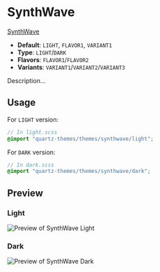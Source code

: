 # SynthWave

[SynthWave](#)

- **Default**: `LIGHT`, `FLAVOR1`, `VARIANT1`
- **Type**: `LIGHT`/`DARK`
- **Flavors**: `FLAVOR1`/`FLAVOR2`
- **Variants**: `VARIANT1`/`VARIANT2`/`VARIANT3`

Description...

## Usage

For `LIGHT` version:

```scss
// In light.scss
@import "quartz-themes/themes/synthwave/light";
```

For `DARK` version:

```scss
// In dark.scss
@import "quartz-themes/themes/synthwave/dark";
```

## Preview

### Light

![Preview of SynthWave Light](preview-light.png)

### Dark

![Preview of SynthWave Dark](preview-dark.png)

